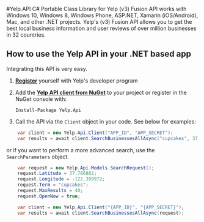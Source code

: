 #Yelp.API
C# Portable Class Library for Yelp (v3) Fusion API works with Windows 10, Windows 8, Windows Phone, ASP.NET, Xamarin (iOS/Android), Mac, and other .NET projects. Yelp's (v3) Fusion API allows you to get the best local business information and user reviews of over million businesses in 32 countries.

## How to use the Yelp API in your .NET based app

Integrating this API is very easy.

1. **[Register](https://www.yelp.com/developers/v3/manage_app)** yourself with Yelp's developer program
2. Add the **[Yelp API client from NuGet](https://www.nuget.org/packages/Yelp.Api/)** to your project or register in the NuGet console with:

	`Install-Package Yelp.Api`

3. Call the API via the `Client` object in your code. See below for examples:

```c#
    var client = new Yelp.Api.Client("APP_ID", "APP_SECRET");
    var results = await client.SearchBusinessesAllAsync("cupcakes", 37.786882, -122.399972);
```

or if you want to perform a more advanced search, use the `SearchParameters` object.

```c#
    var request = new Yelp.Api.Models.SearchRequest();
    request.Latitude = 37.786882;
    request.Longitude = -122.399972;
    request.Term = "cupcakes";
    request.MaxResults = 40;
    request.OpenNow = true;

    var client = new Yelp.Api.Client("{APP_ID}", "{APP_SECRET}");
    var results = await client.SearchBusinessesAllAsync(request);
```

